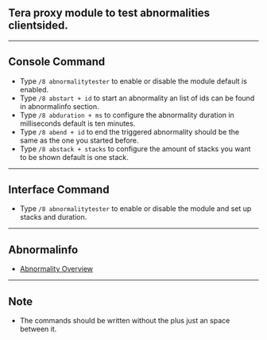 ## Tera proxy module to test abnormalities clientsided.

---

## Console Command
- Type `/8 abnormalitytester` to enable or disable the module default is enabled.
- Type `/8 abstart + id` to start an abnormality an list of ids can be found in abnormalinfo section.
- Type `/8 abduration + ms` to configure the abnormality duration in milliseconds default is ten minutes.
- Type `/8 abend + id` to end the triggered abnormality should be the same as the one you started before.
- Type `/8 abstack + stacks` to configure the amount of stacks you want to be shown default is one stack.

---

## Interface Command
- Type `/8 abnormalitytester` to enable or disable the module and set up stacks and duration.

---

## Abnormalinfo
- [Abnormality Overview](https://github.com/neowutran/TeraDpsMeterData/tree/master/hotdot)

---

## Note
- The commands should be written without the plus just an space between it.
